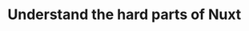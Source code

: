 # Understand the hard parts of Nuxt

<style>
.slidev-layout {
  padding: 0 !important;
}
.block {
  display: flex;
  align-items: center;
  justify-content: center;
  margin-top: 2rem;
}
</style>
